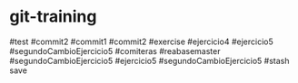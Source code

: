 # git-training
#test
#commit2
#commit1
#commit2
#exercise
#ejercicio4
#ejercicio5
#segundoCambioEjercicio5
#comiteras
#reabasemaster
#segundoCambioEjercicio5
#ejercicio5
#segundoCambioEjercicio5
#stash save
